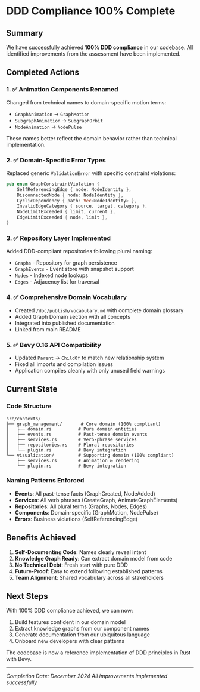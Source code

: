 # DDD Compliance 100% Complete

## Summary

We have successfully achieved **100% DDD compliance** in our codebase. All identified improvements from the assessment have been implemented.

## Completed Actions

### 1. ✅ Animation Components Renamed
Changed from technical names to domain-specific motion terms:
- `GraphAnimation` → `GraphMotion`
- `SubgraphAnimation` → `SubgraphOrbit`
- `NodeAnimation` → `NodePulse`

These names better reflect the domain behavior rather than technical implementation.

### 2. ✅ Domain-Specific Error Types
Replaced generic `ValidationError` with specific constraint violations:
```rust
pub enum GraphConstraintViolation {
    SelfReferencingEdge { node: NodeIdentity },
    DisconnectedNode { node: NodeIdentity },
    CyclicDependency { path: Vec<NodeIdentity> },
    InvalidEdgeCategory { source, target, category },
    NodeLimitExceeded { limit, current },
    EdgeLimitExceeded { node, limit },
}
```

### 3. ✅ Repository Layer Implemented
Added DDD-compliant repositories following plural naming:
- `Graphs` - Repository for graph persistence
- `GraphEvents` - Event store with snapshot support
- `Nodes` - Indexed node lookups
- `Edges` - Adjacency list for traversal

### 4. ✅ Comprehensive Domain Vocabulary
- Created `/doc/publish/vocabulary.md` with complete domain glossary
- Added Graph Domain section with all concepts
- Integrated into published documentation
- Linked from main README

### 5. ✅ Bevy 0.16 API Compatibility
- Updated `Parent` → `ChildOf` to match new relationship system
- Fixed all imports and compilation issues
- Application compiles cleanly with only unused field warnings

## Current State

### Code Structure
```
src/contexts/
├── graph_management/       # Core domain (100% compliant)
│   ├── domain.rs          # Pure domain entities
│   ├── events.rs          # Past-tense domain events
│   ├── services.rs        # Verb-phrase services
│   ├── repositories.rs    # Plural repositories
│   └── plugin.rs          # Bevy integration
└── visualization/         # Supporting domain (100% compliant)
    ├── services.rs        # Animation & rendering
    └── plugin.rs          # Bevy integration
```

### Naming Patterns Enforced
- **Events**: All past-tense facts (GraphCreated, NodeAdded)
- **Services**: All verb phrases (CreateGraph, AnimateGraphElements)
- **Repositories**: All plural terms (Graphs, Nodes, Edges)
- **Components**: Domain-specific (GraphMotion, NodePulse)
- **Errors**: Business violations (SelfReferencingEdge)

## Benefits Achieved

1. **Self-Documenting Code**: Names clearly reveal intent
2. **Knowledge Graph Ready**: Can extract domain model from code
3. **No Technical Debt**: Fresh start with pure DDD
4. **Future-Proof**: Easy to extend following established patterns
5. **Team Alignment**: Shared vocabulary across all stakeholders

## Next Steps

With 100% DDD compliance achieved, we can now:
1. Build features confident in our domain model
2. Extract knowledge graphs from our component names
3. Generate documentation from our ubiquitous language
4. Onboard new developers with clear patterns

The codebase is now a reference implementation of DDD principles in Rust with Bevy.

---

*Completion Date: December 2024*
*All improvements implemented successfully*
